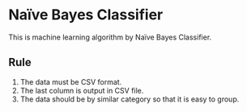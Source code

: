 # Naïve Bayes Classifier

This is machine learning algorithm by Naïve Bayes Classifier.

## Rule

1. The data must be CSV format.
2. The last column is output in CSV file.
3. The data should be by similar category so that it is easy to group.
